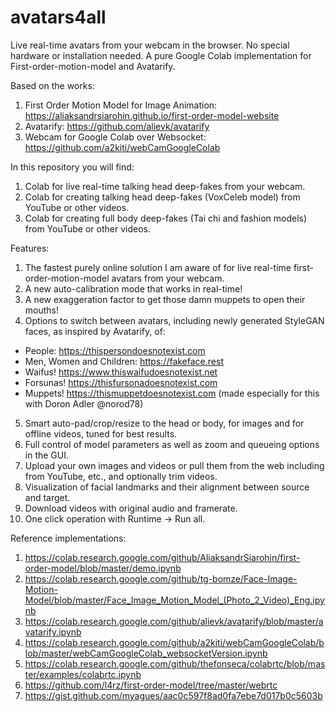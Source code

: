 # avatars4all
Live real-time avatars from your webcam in the browser. No special hardware or installation needed. A pure Google Colab implementation for First-order-motion-model and Avatarify. 

Based on the works: 
1. First Order Motion Model for Image Animation: https://aliaksandrsiarohin.github.io/first-order-model-website 
2. Avatarify: https://github.com/alievk/avatarify 
3. Webcam for Google Colab over Websocket: https://github.com/a2kiti/webCamGoogleColab 

In this repository you will find: 
1. Colab for live real-time talking head deep-fakes from your webcam. 
2. Colab for creating talking head deep-fakes (VoxCeleb model) from YouTube or other videos. 
3. Colab for creating full body deep-fakes (Tai chi and fashion models) from YouTube or other videos. 

Features:
1. The fastest purely online solution I am aware of for live real-time first-order-motion-model avatars from your webcam.
2. A new auto-calibration mode that works in real-time!
3. A new exaggeration factor to get those damn muppets to open their mouths!
4. Options to switch between avatars, including newly generated StyleGAN faces, as inspired by Avatarify, of:
- People: https://thispersondoesnotexist.com
- Men, Women and Children: https://fakeface.rest
- Waifus! https://www.thiswaifudoesnotexist.net
- Forsunas! https://thisfursonadoesnotexist.com
- Muppets! https://thismuppetdoesnotexist.com (made especially for this with Doron Adler @norod78)
5. Smart auto-pad/crop/resize to the head or body, for images and for offline videos, tuned for best results.
6. Full control of model parameters as well as zoom and queueing options in the GUI.
7. Upload your own images and videos or pull them from the web including from YouTube, etc., and optionally trim videos.
8. Visualization of facial landmarks and their alignment between source and target.
9. Download videos with original audio and framerate.
10. One click operation with Runtime -> Run all.
 
Reference implementations:
1. https://colab.research.google.com/github/AliaksandrSiarohin/first-order-model/blob/master/demo.ipynb 
2. https://colab.research.google.com/github/tg-bomze/Face-Image-Motion-Model/blob/master/Face_Image_Motion_Model_(Photo_2_Video)_Eng.ipynb 
3. https://colab.research.google.com/github/alievk/avatarify/blob/master/avatarify.ipynb 
4. https://colab.research.google.com/github/a2kiti/webCamGoogleColab/blob/master/webCamGoogleColab_websocketVersion.ipynb 
5. https://colab.research.google.com/github/thefonseca/colabrtc/blob/master/examples/colabrtc.ipynb 
6. https://github.com/l4rz/first-order-model/tree/master/webrtc 
7. https://gist.github.com/myagues/aac0c597f8ad0fa7ebe7d017b0c5603b
